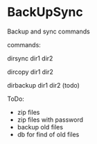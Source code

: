 # BackUpSync
Backup and sync commands

commands:

dirsync dir1 dir2

dircopy dir1 dir2

dirbackup dir1 dir2 (todo)


ToDo:

- zip files
- zip files with password
- backup old files
- db for find of old files

